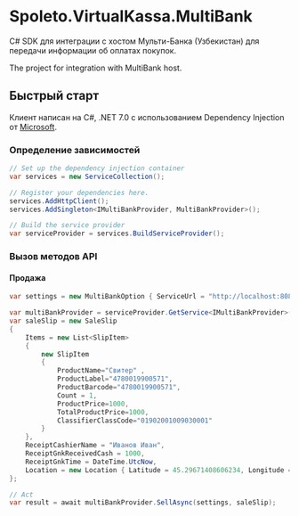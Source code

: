 # Spoleto.VirtualKassa.MultiBank

C# SDK для интеграции с хостом Мульти-Банка (Узбекистан) для передачи информации об оплатах покупок.

The project for integration with MultiBank host.

## Быстрый старт

Клиент написан на C#, .NET 7.0 с использованием Dependency Injection от [Microsoft](https://docs.microsoft.com/en-us/dotnet/core/extensions/dependency-injection-usage).

### Определение зависимостей

```csharp
// Set up the dependency injection container
var services = new ServiceCollection();

// Register your dependencies here.
services.AddHttpClient();
services.AddSingleton<IMultiBankProvider, MultiBankProvider>();

// Build the service provider
var serviceProvider = services.BuildServiceProvider();
```


### Вызов методов API
#### Продажа
```csharp
var settings = new MultiBankOption { ServiceUrl = "http://localhost:8080/" };

var multiBankProvider = serviceProvider.GetService<IMultiBankProvider>()!;
var saleSlip = new SaleSlip
{
    Items = new List<SlipItem>
    {
        new SlipItem
        {
            ProductName="Свитер" ,
            ProductLabel="4780019900571",
            ProductBarcode="4780019900571",
            Count = 1,
            ProductPrice=1000,
            TotalProductPrice=1000,
            ClassifierClassCode="01902001009030001"
        }
    },
    ReceiptCashierName = "Иванов Иван",
    ReceiptGnkReceivedCash = 1000,
    ReceiptGnkTime = DateTime.UtcNow,
    Location = new Location { Latitude = 45.29671408606234, Longitude = 79.21787478269367 }
};

// Act
var result = await multiBankProvider.SellAsync(settings, saleSlip);
```